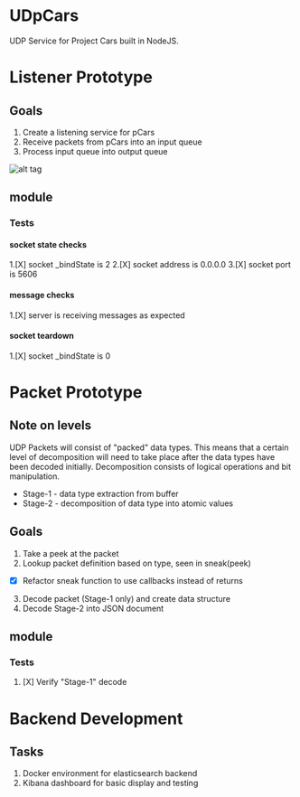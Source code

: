 # UDpCars

UDP Service for Project Cars built in NodeJS.

# Listener Prototype

## Goals
1. Create a listening service for pCars
2. Receive packets from pCars into an input queue
3. Process input queue into output queue

![alt tag](https://raw.githubusercontent.com/philmillwee2/UDpCars/dev/doc/Pipeline.png)

## module
### Tests
#### socket state checks
1.[X] socket _bindState is 2
2.[X] socket address is 0.0.0.0
3.[X] socket port is 5606

#### message checks
1.[X] server is receiving messages as expected

#### socket teardown
1.[X] socket _bindState is 0

# Packet Prototype

## Note on levels
UDP Packets will consist of "packed" data types. This means that a certain level of decomposition will need to take place after the data types have been decoded initially. Decomposition consists of logical operations and bit manipulation.

* Stage-1 - data type extraction from buffer
* Stage-2 - decomposition of data type into atomic values

## Goals
1. Take a peek at the packet
2. Lookup packet definition based on type, seen in sneak(peek)
  * [X] Refactor sneak function to use callbacks instead of returns
3. Decode packet (Stage-1 only) and create data structure
4. Decode Stage-2 into JSON document

## module
### Tests
1. [X] Verify "Stage-1" decode

# Backend Development
## Tasks
1. Docker environment for elasticsearch backend
2. Kibana dashboard for basic display and testing
